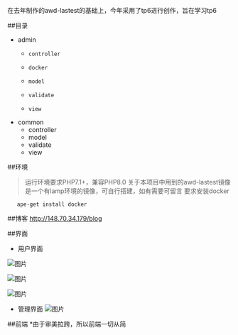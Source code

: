 在去年制作的awd-lastest的基础上，今年采用了tp6进行创作，旨在学习tp6

##目录
* admin
    *     controller
    *     docker
    *     model
    *     validate
    *     view
* common
    * controller
    * model
    * validate
    * view
   
   

##环境
> 运行环境要求PHP7.1+，兼容PHP8.0
> 关于本项目中用到的awd-lastest镜像是一个有lamp环境的镜像，可自行搭建，如有需要可留言
> 要求安装docker
~~~
   ape-get install docker
~~~


##博客
http://148.70.34.179/blog


##界面
* 用户界面

![图片](https://user-images.githubusercontent.com/78641812/116379890-09c4c680-a846-11eb-930b-5904b139ec01.png)

![图片](https://user-images.githubusercontent.com/78641812/116379972-206b1d80-a846-11eb-9bfb-f7caf8cdad2d.png)

![图片](https://user-images.githubusercontent.com/78641812/116380082-3842a180-a846-11eb-9278-c8206ca8602e.png)


* 管理界面
![图片](https://user-images.githubusercontent.com/78641812/116380230-58726080-a846-11eb-9b28-6fd895739ddf.png)


##前端
*由于审美拉跨，所以前端一切从简

